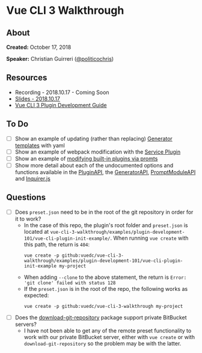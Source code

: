 # Vue CLI 3 Walkthrough

## About

**Created:** October 17, 2018

**Speaker:** Christian Guirreri ([@politicochris](https://twitter.com/politicochris))

## Resources

* Recording - 2018.10.17 - Coming Soon
* [Slides - 2018.10.17](https://github.com/VueDC/vue-cli-3-walkthrough/blob/master/slides/2018-10-17-vue-cli-3-walkthrough.pdf)
* [Vue CLI 3 Plugin Development Guide](https://cli.vuejs.org/dev-guide/plugin-dev.html)

## To Do

* [ ] Show an example of updating (rather than replacing) [Generator templates](https://cli.vuejs.org/dev-guide/plugin-dev.html#generator-templating) with yaml
* [ ] Show an example of webpack modification with the [Service Plugin](https://cli.vuejs.org/dev-guide/plugin-dev.html#service-plugin)
* [ ] Show an example of [modifying built-in plugins via promts](https://cli.vuejs.org/dev-guide/plugin-dev.html#prompts)
* [ ] Show more detail about each of the undocumented options and functions available in the [PluginAPI](https://github.com/vuejs/vue-cli/blob/dev/packages/%40vue/cli-service/lib/PluginAPI.js), the [GeneratorAPI](https://github.com/vuejs/vue-cli/blob/dev/packages/%40vue/cli/lib/GeneratorAPI.js), [PromptModuleAPI](https://github.com/vuejs/vue-cli/blob/dev/packages/%40vue/cli/lib/PromptModuleAPI.js) and [Inquirer.js](https://github.com/SBoudrias/Inquirer.js)

## Questions
* [ ] Does `preset.json` need to be in the root of the git repository in order for it to work?
	* In the case of this repo, the plugin's root folder and `preset.json` is located at `vue-cli-3-walkthrough/examples/plugin-development-101/vue-cli-plugin-init-example/`. When running `vue create` with this path, the return is `404`:
		```
		vue create -p github:vuedc/vue-cli-3-walkthrough/examples/plugin-development-101/vue-cli-plugin-init-example my-project
		```
	* When adding `--clone` to the above statement, the return is `Error: 'git clone' failed with status 128`
	* If the `preset.json` is in the root of the repo, the following works as expected:
		```
		vue create -p github:vuedc/vue-cli-3-walkthrough my-project
		```
* [ ] Does the [download-git-repository](https://www.npmjs.com/package/download-git-repo) package support private BitBucket servers?
	* I have not been able to get any of the remote preset functionality to work with our private BitBucket server, either with `vue create` or with `download-git-repository` so the problem may be with the latter.
